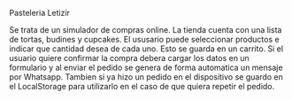 Pasteleria Letizir

Se trata de un simulador de compras online. La tienda cuenta con una lista de tortas, budines y cupcakes. El ususario puede seleccionar productos e indicar que cantidad desea de cada uno. Esto se guarda en un carrito. Si el usuario quiere confirmar la compra debera cargar los datos en un formulario y al enviar el pedido se genera de forma automatica un mensaje por Whatsapp. Tambien si ya hizo un pedido en el dispositivo se guardo en el LocalStorage para utilizarlo en el caso de que quiera repetir el pedido.